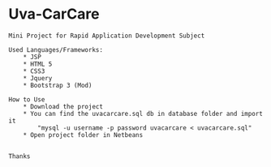 # Uva-CarCare
	Mini Project for Rapid Application Development Subject
	
	Used Languages/Frameworks:
		* JSP
		* HTML 5
		* CSS3
		* Jquery
		* Bootstrap 3 (Mod)
	
	How to Use
		* Download the project
		* You can find the uvacarcare.sql db in database folder and import it
			"mysql -u username -p password uvacarcare < uvacarcare.sql"
		* Open project folder in Netbeans
		
	
	Thanks
